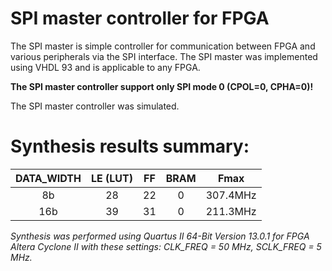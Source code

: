 # SPI master controller for FPGA

The SPI master is simple controller for communication between FPGA and various peripherals via the SPI interface. The SPI master was implemented using VHDL 93 and is applicable to any FPGA.

**The SPI master controller support only SPI mode 0 (CPOL=0, CPHA=0)!**

The SPI master controller was simulated.

# Synthesis results summary:

DATA_WIDTH | LE (LUT) | FF | BRAM | Fmax
:---:|:---:|:---:|:---:|:---:
8b | 28 | 22 | 0 | 307.4MHz
16b | 39 | 31 | 0 | 211.3MHz

*Synthesis was performed using Quartus II 64-Bit Version 13.0.1 for FPGA Altera Cyclone II with these settings: CLK_FREQ = 50 MHz, SCLK_FREQ = 5 MHz.*
